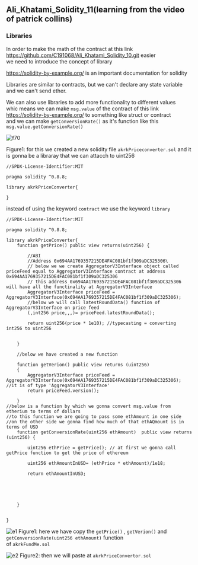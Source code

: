 ## Ali_Khatami_Solidity_11(learning from the video of patrick collins)

### Libraries

In order to make the math of the contract at this link https://github.com/C191068/Ali_Khatami_Solidity_10.git easier <br>
we need to introduce the concept of library<br>

https://solidity-by-example.org/ is an important documentation for solidity<br>

Libraries are similar to contracts, but we can't declare any state variable and we can't send ether.<br>

We can also use libraries to add more functionality to different values  <br>
whic means we can make ```msg.value``` of the contract of this link  https://solidity-by-example.org/  to something like struct or contract <br>
and we can make  ```getConversionRate()``` as it's function like this ```msg.value.getConversionRate()``` <br>

![f70](https://user-images.githubusercontent.com/89090776/236683241-87c31f70-3dc8-4c27-9319-ce9f53042c3d.jpg)

Figure1: for this we created a new solidity file ```akrkPriceconverter.sol``` and it is gonna be a libraray that we can attacch to uint256<br>

```
//SPDX-License-Identifier:MIT

pragma solidity ^0.8.8;

library akrkPriceConverter{

}

```

instead of using the keyword ```contract``` we use the keyword ```library```

```
//SPDX-License-Identifier:MIT

pragma solidity ^0.8.8;

library akrkPriceConverter{
    function getPrice() public view returns(uint256) {

        //ABI
        //Address 0x694AA1769357215DE4FAC081bf1f309aDC325306\
        // below we we create AggregatorV3Interface object called priceFeed equal to AggregatorV3Interface contract at address 0x694AA1769357215DE4FAC081bf1f309aDC325306
        // this address 0x694AA1769357215DE4FAC081bf1f309aDC325306 will have all the functinality at AggregatorV3Interface
        AggregatorV3Interface priceFeed = AggregatorV3Interface(0x694AA1769357215DE4FAC081bf1f309aDC325306);
        //below we will call latestRoundData() function of AggregatorV3Interface on price feed
        (,int256 price,,,)= priceFeed.latestRoundData();

        return uint256(price * 1e10); //typecasting = converting int256 to uint256

        
    }

    //below we have created a new function

    function getVerion() public view returns (uint256)
    {
        AggregatorV3Interface priceFeed = AggregatorV3Interface(0x694AA1769357215DE4FAC081bf1f309aDC325306); //it is of type 'AggregatorV3Interface'
        return priceFeed.version();

    }
//below is a function by which we gonna convert msg.value from etherium to terms of dollars
//to this function we are going to pass some ethAmount in one side
//on the other side we gonna find how much of that ethAQmount is in terms of USD
    function getConversionRate(uint256 ethAmount)  public view returns (uint256) {

        uint256 ethPrice = getPrice(); // at first we gonna call getPrice function to get the price of ethereum

        uint256 ethAmountInUSD= (ethPrice * ethAmount)/1e18;

        return ethAmountInUSD;

       



    }
    

}

```


![e1](https://github.com/C191068/Ali_Khatami_Solidity_11/assets/89090776/766fc67a-0c04-464e-89fc-8e15d526390f)
Figure1: here we have copy the ```getPrice()``` , ```getVerion()``` and ```getConversionRate(uint256 ethAmount)``` function<br>
of ```akrkFundMe.sol```

![e2](https://github.com/C191068/Ali_Khatami_Solidity_11/assets/89090776/86d83418-7bf5-453c-872b-ca1f9aaa5a97)
Figure2: then we will paste at ```akrkPriceConvertor.sol```









